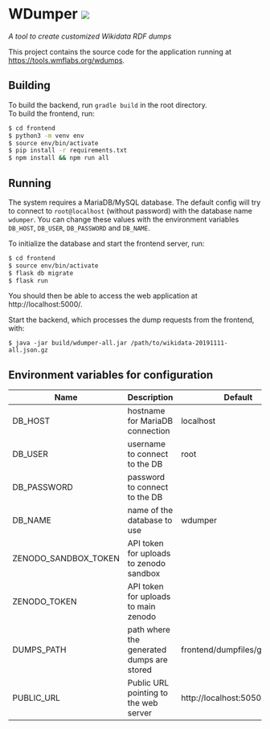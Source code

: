 # WDumper [![](https://github.com/bennofs/wdumper/workflows/Java%20CI/badge.svg?branch=master)](https://github.com/bennofs/wdumper/actions)
_A tool to create customized Wikidata RDF dumps_

This project contains the source code for the application running at https://tools.wmflabs.org/wdumps.

## Building

To build the backend, run `gradle build` in the root directory.  
To build the frontend, run:

```sh
$ cd frontend
$ python3 -m venv env
$ source env/bin/activate
$ pip install -r requirements.txt
$ npm install && npm run all
```

## Running

The system requires a MariaDB/MySQL database.
The default config will try to connect to `root@localhost` (without password)
with the database name `wdumper`. You can change these values with the 
environment variables `DB_HOST`, `DB_USER`, `DB_PASSWORD` and `DB_NAME`.

To initialize the database and start the frontend server, run:
```sh
$ cd frontend
$ source env/bin/activate
$ flask db migrate
$ flask run
```
You should then be able to access the web application at http://localhost:5000/.

Start the backend, which processes the dump requests from the frontend, with:
```
$ java -jar build/wdumper-all.jar /path/to/wikidata-20191111-all.json.gz 
```

## Environment variables for configuration

| Name                 | Description                               | Default                      |
|----------------------|-------------------------------------------|------------------------------|
| DB_HOST              | hostname for MariaDB connection           | localhost                    |
| DB_USER              | username to connect to the DB             | root                         |
| DB_PASSWORD          | password to connect to the DB             |                              |
| DB_NAME              | name of the database to use               | wdumper                      |
| ZENODO_SANDBOX_TOKEN | API token for uploads to zenodo sandbox   |                              |
| ZENODO_TOKEN         | API token for uploads to main zenodo      |                              |
| DUMPS_PATH           | path where the generated dumps are stored | frontend/dumpfiles/generated |
| PUBLIC_URL           | Public URL pointing to the web server     | http://localhost:5050/       |
